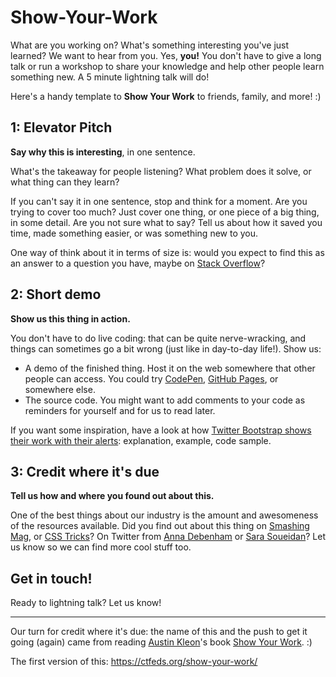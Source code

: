 # Show-Your-Work


What are you working on? What's something interesting you've just learned? We want to hear from you. Yes, **you!** You don't have to give a long talk or run a workshop to share your knowledge and help other people learn something new. A 5 minute lightning talk will do!

Here's a handy template to **Show Your Work** to friends, family, and more! :)

## 1: Elevator Pitch

**Say why this is interesting**, in one sentence.

What's the takeaway for people listening? What problem does it solve, or what thing can they learn?

If you can't say it in one sentence, stop and think for a moment. Are you trying to cover too much? Just cover one thing, or one piece of a big thing, in some detail. Are you not sure what to say? Tell us about how it saved you time, made something easier, or was something new to you.

One way of think about it in terms of size is: would you expect to find this as an answer to a question you have, maybe on [Stack Overflow](https://stackoverflow.com/)?

## 2: Short demo

**Show us this thing in action.**

You don't have to do live coding: that can be quite nerve-wracking, and things can sometimes go a bit wrong (just like in day-to-day life!). Show us:

- A demo of the finished thing. Host it on the web somewhere that other people can access. You could try [CodePen](https://codepen.io/), [GitHub Pages](https://pages.github.com/), or somewhere else.
- The source code. You might want to add comments to your code as reminders for yourself and for us to read later.

If you want some inspiration, have a look at how [Twitter Bootstrap shows their work with their alerts](https://getbootstrap.com/docs/4.0/components/alerts/#examples): explanation, example, code sample.

## 3: Credit where it's due

**Tell us how and where you found out about this.**

One of the best things about our industry is the amount and awesomeness of the resources available. Did you find out about this thing on [Smashing Mag](https://www.smashingmagazine.com/), or [CSS Tricks](https://css-tricks.com/)? On Twitter from [Anna Debenham](https://twitter.com/anna_debenham) or [Sara Soueidan](https://twitter.com/SaraSoueidan)? Let us know so we can find more cool stuff too.

## Get in touch!

Ready to lightning talk? Let us know!

---

Our turn for credit where it's due: the name of this and the push to get it going (again) came from reading [Austin Kleon](https://twitter.com/austinkleon)'s book [Show Your Work](https://austinkleon.com/show-your-work/). :)

The first version of this: https://ctfeds.org/show-your-work/
